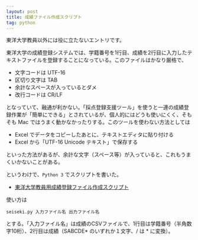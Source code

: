 ```yaml
---
layout: post
title: 成績ファイル作成スクリプト
tag: python
---
```

東洋大学教員以外には役に立たないエントリです。

東洋大学の成績登録システムでは、学籍番号を1行目、成績を2行目に入力したテキストファイルを登録することになっている。このファイルはかなり厳格で、

- 文字コードは UTF-16
- 区切り文字は TAB
- 余計なスペースが入っているとダメ
- 改行コードは CR/LF

となっていて、融通が利かない。「採点登録支援ツール」を使うと一連の成績登録作業が「簡単にできる」とされているが、個人的にはどうも使いにくく、そもそも Mac ではうまく動かなかったりする。このツールを使わない方法としては

- Excel でデータをコピーしたあとに、テキストエディタに貼り付ける
- Excel から「UTF-16 Unicode テキスト」で保存する

といった方法があるが、余計な文字（スペース等）が入っていると、これもうまくいかないことがある。

というわけで、`Python 3` でスクリプトを書いた。

- [東洋大学教員用成績登録ファイル作成スクリプト](https://gist.github.com/sekika/20f65cb7e2eed1cd84d4)

使い方は

~~~
seiseki.py 入力ファイル名 出力ファイル名
~~~

とする。「入力ファイル名」は成績のCSVファイルで、1行目は学籍番号（半角数字10桁）、2行目は成績（SABCDE* のいずれか１文字、/ は * に変換）。
